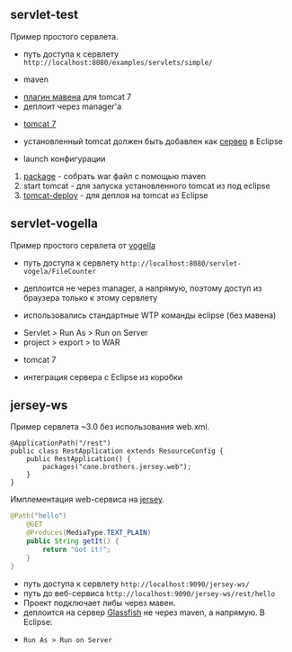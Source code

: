 ## servlet-test
Пример простого сервлета.
* путь доступа к сервлету
 `http://localhost:8080/examples/servlets/simple/`

* maven
 - [плагин мавена](http://tomcat.apache.org/maven-plugin-2.0/tomcat7-maven-plugin/usage.html) для tomcat 7
 - деплоит через manager'а

* [tomcat 7](http://tomcat.apache.org/tomcat-7.0-doc/introduction.html)
 - установленный tomcat должен быть добавлен как [сервер](http://www.vogella.com/tutorials/EclipseWTP/article.html#webserver_configuration_starting) в Eclipse
 
* launch конфигурации
 1. [package](http://maven.apache.org/guides/introduction/introduction-to-the-lifecycle) - собрать war файл с помощью maven
 2. start tomcat - для запуска установленного tomcat из под eclipse
 3. [tomcat-deploy](http://tomcat.apache.org/maven-plugin-2.0/tomcat7-maven-plugin/deploy-mojo.html) - для деплоя на tomcat из Eclipse

 
## servlet-vogella
Пример простого сервлета от [vogella](http://www.vogella.com/tutorials/EclipseWTP/article.html)
* путь доступа к сервлету
 `http://localhost:8080/servlet-vogela/FileCounter`
 - деплоится не через manager, а напрямую, поэтому доступ из браузера только к этому сервлету
* использовались стандартные WTP команды eclipse (без мавена)
 - Servlet > Run As > Run on Server
 - project > export > to WAR
* tomcat 7
 - интеграция сервера с Eclipse из коробки
 
 
## jersey-ws
Пример сервлета ~3.0 без использования web.xml. 
```#java
@ApplicationPath("/rest")
public class RestApplication extends ResourceConfig {
	public RestApplication() {
        packages("cane.brothers.jersey.web");
    }
}
```
Имплементация web-сервиса на [jersey](https://jersey.java.net/). 
```java
@Path("hello")
    @GET
    @Produces(MediaType.TEXT_PLAIN)
    public String getIt() {
        return "Got it!";
    }
}
```
* путь доступа к сервлету
 `http://localhost:9090/jersey-ws/`
* путь до веб-сервиса
 `http://localhost:9090/jersey-ws/rest/hello`
* Проект подключает либы через мавен.
* деплоится на сервер [Glassfish](https://glassfish.java.net/) не через maven, а напрямую. В Eclipse:
 - `Run As > Run on Server`
